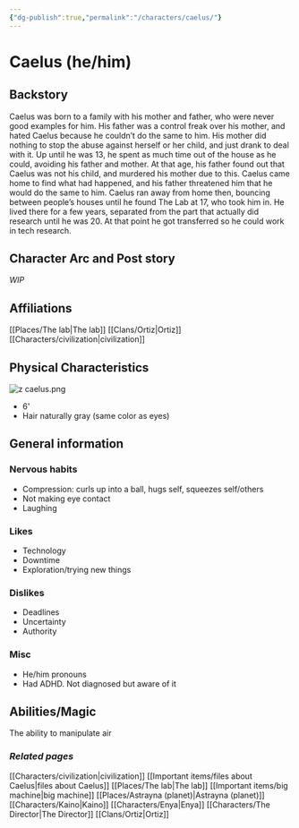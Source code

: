 ```yaml
---
{"dg-publish":true,"permalink":"/characters/caelus/"}
---
```


# Caelus (he/him)
## Backstory
Caelus was born to a family with his mother and father, who were never good examples for him. His father was a control freak over his mother, and hated Caelus because he couldn’t do the same to him. His mother did nothing to stop the abuse against herself or her child, and just drank to deal with it. Up until he was 13, he spent as much time out of the house as he could, avoiding his father and mother. At that age, his father found out that Caelus was not his child, and murdered his mother due to this. Caelus came home to find what had happened, and his father threatened him that he would do the same to him. Caelus ran away from home then, bouncing between people’s houses until he found The Lab at 17, who took him in. He lived there for a few years, separated from the part that actually did research until he was 20. At that point he got transferred so he could work in tech research.
## Character Arc and Post story
*WIP*

## Affiliations
[[Places/The lab\|The lab]]
[[Clans/Ortiz\|Ortiz]]
[[Characters/civilization\|civilization]]
## Physical Characteristics
![z caelus.png](/img/user/pngs/z%20caelus.png)
- 6'
- Hair naturally gray (same color as eyes)
## General information
### Nervous habits 
- Compression: curls up into a ball, hugs self, squeezes self/others
- Not making eye contact
- Laughing
### Likes
- Technology
- Downtime
- Exploration/trying new things
### Dislikes
- Deadlines
- Uncertainty
- Authority
### Misc
- He/him pronouns
- Had ADHD. Not diagnosed but aware of it

## Abilities/Magic
The ability to manipulate air

### *Related pages*
[[Characters/civilization\|civilization]]
[[Important items/files about Caelus\|files about Caelus]]
[[Places/The lab\|The lab]]
[[Important items/big machine\|big machine]]
[[Places/Astrayna (planet)\|Astrayna (planet)]]
[[Characters/Kaino\|Kaino]]
[[Characters/Enya\|Enya]]
[[Characters/The Director\|The Director]]
[[Clans/Ortiz\|Ortiz]]


